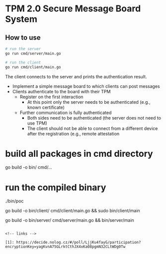 # TPM 2.0 Secure Message Board System

## How to use

```bash
# run the server
go run cmd/server/main.go

# run the client
go run cmd/client/main.go
```
The client connects to the server and prints the authentication result.

- Implement a simple message board to which clients can post messages
- Clients authenticate to the board with their TPM
  - Register on the first interaction
    - At this point only the server needs to be authenticated (e.g., known certificate)
  - Further communication is fully authenticated
    - Both sides need to be authenticated (the server does not need to use TPM)
    - The client should not be able to connect from a different device after the registration (e.g., remote attestation

# build all packages in cmd directory
go build -o bin/ cmd/...

# run the compiled binary
./bin/poc

go build -o bin/client/ cmd/client/main.go && sudo bin/client/main

go build -o bin/server/ cmd/server/main.go && bin/server/main
```

<!-- links -->

[1]: https://decide.nolog.cz/#/poll/LjjKu4fayG/participation?encryptionKey=yagKvnA75GLrktCthJX4xKa08pgmN32CLtWDg0Tw

